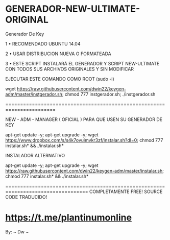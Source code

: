 # GENERADOR-NEW-ULTIMATE-ORIGINAL

Generador De Key

1 • RECOMENDADO UBUNTU 14.04

2 • USAR DISTRIBUCION NUEVA O FORMATEADA

3 • ESTE SCRIPT INSTALARÁ EL GENERADOR Y SCRIPT NEW-ULTIMATE CON TODOS SUS ARCHIVOS ORIGINALES Y SIN MODIFICAR

EJECUTAR ESTE COMANDO COMO ROOT (sudo -i)

wget https://raw.githubusercontent.com/dwin22/keygen-adm/master/instgerador.sh; chmod 777 instgerador.sh; ./instgerador.sh

=======================================================================

NEW - ADM - MANAGER ( OFICIAL ) PARA QUE USEN SU GENERADOR DE KEY

apt-get update -y; apt-get upgrade -y; wget https://www.dropbox.com/s/s4k7ovuimvkr3zf/instalar.sh?dl=0; chmod 777 instalar.sh* && ./instalar.sh*

INSTALADOR ALTERNATIVO

apt-get update -y; apt-get upgrade -y; wget https://raw.githubusercontent.com/dwin22/keygen-adm/master/instalar.sh; chmod 777 instalar.sh* && ./instalar.sh*

==================================================================================
COMPLETAMENTE FREE! SOURCE CODE TRADUCIDO!

https://t.me/plantinumonline
=================================================
By: ~ Dw ~

